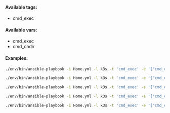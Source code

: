 #### Available tags:
- cmd_exec

#### Available vars:
- cmd_exec
- cmd_chdir

#### Examples:
```bash
./env/bin/ansible-playbook -i Home.yml -l k3s -t 'cmd_exec' -e '{"cmd_exec": "reboot"}' playbooks/Base.yml
```
```bash
./env/bin/ansible-playbook -i Home.yml -l k3s -t 'cmd_exec' -e '{"cmd_exec": "poweroff"}' playbooks/Base.yml
```
```bash
./env/bin/ansible-playbook -i Home.yml -l k3s -t 'cmd_exec' -e '{"cmd_exec": "crictl img"}' -v playbooks/Base.yml
```
```bash
./env/bin/ansible-playbook -i Home.yml -l k3s -t 'cmd_exec' -e '{"cmd_exec": "crictl rmi -q"}' -v playbooks/Base.yml
```
```bash
./env/bin/ansible-playbook -i Home.yml -l k3s -t 'cmd_exec' -e '{"cmd_exec": "df -h -t ext4"}' -v playbooks/Base.yml
```
